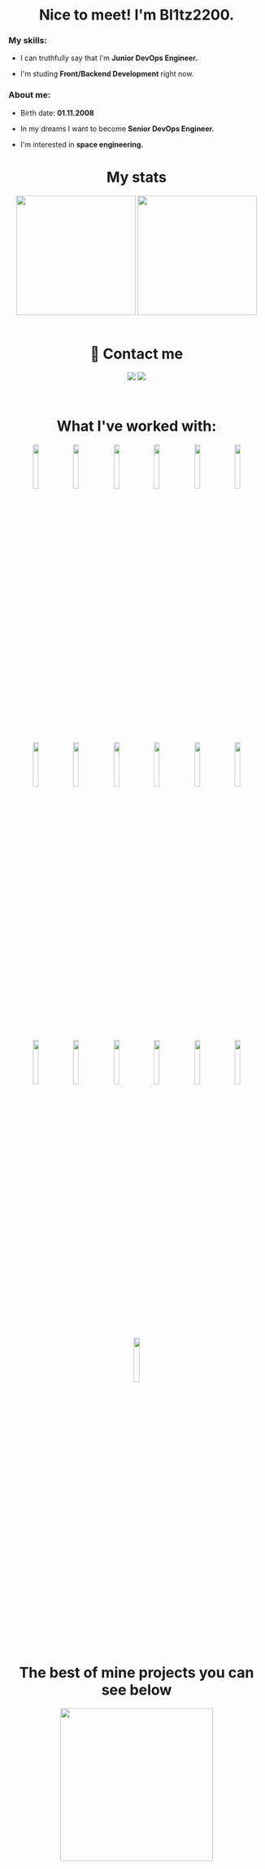 <div>
    <h1 align="center">Nice to meet! I'm Bl1tz2200. </h1>
    <div>
        <div>
            <h3>My skills:</h3></li>
            <ul>
                <li><p>I can truthfully say that I'm <b>Junior DevOps Engineer.</b></p></li>
                <li><p>I'm studing <b>Front/Backend Development</b> right now.</p></li>
            </ul>
        </div>
        <div>
            <h3>About me:</h3>
            <ul>
                <li><p>Birth date: <b>01.11.2008</b></li>
                <li><p>In my dreams I want to become <b>Senior DevOps Engineer.</b></li>
                <li><p>I'm interested in <b>space engineering.</b></li>
            </ul>
        </div>
    </div>
</div>
<div>
    <h1 align="center">My stats</h1>
    <div align="center">
        <img src="https://github-readme-stats.vercel.app/api?username=Bl1tz2200&show_icons=true&theme=dark&icon_color=77d9c6" height="235vw">
        <img src="https://github-readme-stats.vercel.app/api/top-langs/?username=Bl1tz2200&layout=compact&theme=dark&icon_color=77d9c6" height="235vw">
    </div>
</div>
<br>
<div>
    <h1 align="center">🔗 Contact me</h1>
    <p align="center">
        <a href="https://t.me/Blitz_2200"><img src="https://img.shields.io/badge/Telegram-white?logo=telegram&style=for-the-badge"></a>
        <a href="https://discord.gg/637926492898328577"><img src="https://img.shields.io/badge/bl1tz2200-white?logo=discord&style=for-the-badge"></a>
    </p>
</div>
<br>
<div>
    <h1 align="center">What I've worked with:</h1>
    <div align="center">
        <a href="https://www.terraform.io/"><img src="https://www.svgrepo.com/show/354447/terraform-icon.svg" width="15%"></a>
        <a href="https://www.ansible.com/"><img src="https://www.svgrepo.com/show/373429/ansible.svg" width="15%"></a>
        <a href="https://www.jenkins.io/"><img src="https://cdn.icon-icons.com/icons2/2699/PNG/512/jenkins_logo_icon_170552.png" width="15%"></a>
        <a href="https://about.gitlab.com/"><img src="https://www.svgrepo.com/show/448226/gitlab.svg" width="15%"></a>
        <a href="https://prometheus.io/"><img src="https://www.svgrepo.com/show/374008/prometheus.svg" width="15%"></a>
        <a href="https://grafana.com/"><img src="https://www.svgrepo.com/show/448228/grafana.svg" width="15%"></a>
        <a href="https://kubernetes.io/"><img src="https://www.svgrepo.com/show/376331/kubernetes.svg" width="15%"></a>
        <a href="https://www.docker.com/"><img src="https://www.svgrepo.com/show/448221/docker.svg" width="15%"></a>
        <a href="https://www.mysql.com/"><img src="https://www.svgrepo.com/show/303251/mysql-logo.svg" width="15%"></a>
        <a href="https://ubuntu.com/"><img src="https://www.svgrepo.com/show/452122/ubuntu.svg" width="15%"></a>
        <a href="https://nginx.org/"><img src="https://www.svgrepo.com/show/354115/nginx.svg" width="15%"></a>
        <a href="https://www.apache.org/"><img src="https://www.svgrepo.com/show/373433/apache.svg" width="15%"></a>
        <a href="https://en.wikipedia.org/wiki/HTML"><img src="https://www.svgrepo.com/show/349402/html5.svg" width="15%"></a>
        <a href="https://en.wikipedia.org/wiki/CSS"><img src="https://www.svgrepo.com/show/349330/css3.svg" width="15%"></a>
        <a href="https://en.wikipedia.org/wiki/JavaScript"><img src="https://www.svgrepo.com/show/355081/js.svg" width="15%"></a>
        <a href="https://www.python.org/"><img src="https://www.svgrepo.com/show/374016/python.svg" width="15%"></a>
        <a href="https://en.wikipedia.org/wiki/C%2B%2B"><img src="https://www.svgrepo.com/show/373528/cpp3.svg" width="15%"></a>
        <a href="https://go.dev/"><img src="https://www.svgrepo.com/show/353795/go.svg" width="15%"></a>
        <a href="https://en.wikipedia.org/wiki/Bash_(Unix_shell)"><img src="https://www.svgrepo.com/show/353478/bash-icon.svg" width="15%"></a>
    </div>
</div>
<br>
<div>
    <h1 align="center"><strong>The best of mine projects you can see below</strong></h1>
    <p align="center">
        <img src="https://www.reshot.com/preview-assets/icons/KYN7XV4G8S/down-arrow-KYN7XV4G8S.svg" width="300">
    </p>
</div>
